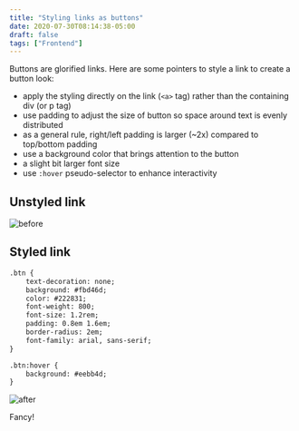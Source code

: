 ```yaml
---
title: "Styling links as buttons"
date: 2020-07-30T08:14:38-05:00
draft: false
tags: ["Frontend"]
---
```


Buttons are glorified links. Here are some pointers to style a link to create a button look:
- apply the styling directly on the link (`<a>` tag) rather than the containing div (or p tag)
- use padding to adjust the size of button so space around text is evenly distributed
- as a general rule, right/left padding is larger (~2x) compared to top/bottom padding
- use a background color that brings attention to the button
- a slight bit larger font size
- use `:hover` pseudo-selector to enhance interactivity

## Unstyled link
![before](/blog/img/b44/before.png)

## Styled link
```html
.btn {
    text-decoration: none;
    background: #fbd46d;
    color: #222831;
    font-weight: 800;
    font-size: 1.2rem;
    padding: 0.8em 1.6em;
    border-radius: 2em;
    font-family: arial, sans-serif;
}

.btn:hover {
    background: #eebb4d;
}
```

![after](/blog/img/b44/after.png)

Fancy!
